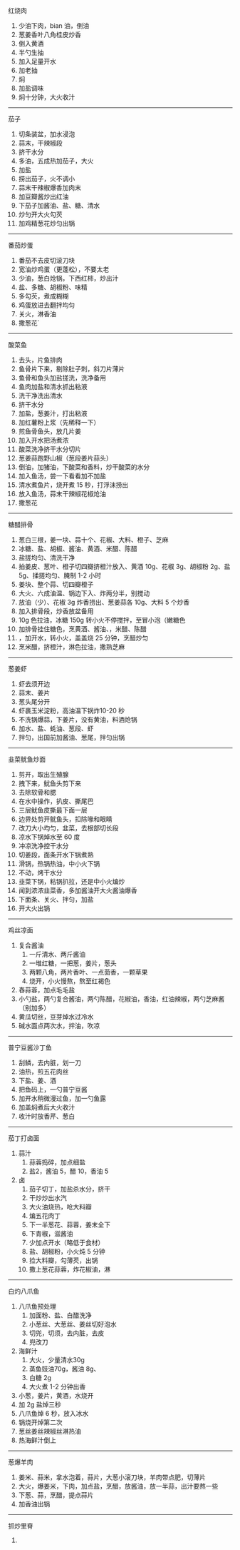 红烧肉

1. 少油下肉，bian 油，倒油
2. 葱姜香叶八角桂皮炒香
3. 倒入黄酒
4. 半勺生抽
5. 加入足量开水
6. 加老抽
7. 焖
8. 加盐调味
9. 焖十分钟，大火收汁

---

茄子

1. 切条装盆，加水浸泡
2. 蒜末，干辣椒段
3. 挤干水分
4. 多油，五成热加茄子，大火
5. 加盐
6. 捞出茄子，火不调小
7. 蒜末干辣椒爆香加肉末
8. 加豆瓣酱炒出红油
9. 下茄子加酱油、盐、糖、清水
10. 炒匀开大火勾芡
11. 加鸡精葱花炒匀出锅

---

番茄炒蛋

1. 番茄不去皮切滚刀块
2. 宽油炒鸡蛋（更蓬松），不要太老
3. 少油，葱白炝锅，下西红柿，炒出汁
4. 盐、多糖、胡椒粉、味精
5. 多勾芡，煮成糊糊
6. 鸡蛋放进去翻拌均匀
7. 关火，淋香油
8. 撒葱花`

---

酸菜鱼

1. 去头，片鱼排肉
2. 鱼骨片下来，剔除肚子刺，斜刀片薄片
3. 鱼骨和鱼头加盐搓洗，洗净备用
4. 鱼肉加盐和清水抓出粘液
5. 洗干净洗出清水
6. 挤干水分
7. 加盐，葱姜汁，打出粘液
8. 加红薯粉上浆（先稀释一下）
9. 煎鱼骨鱼头，放几片姜
10. 加入开水把汤煮浓
11. 酸菜洗净挤干水分切片
12. 葱姜蒜跑野山椒（葱段姜片蒜头）
13. 倒油，加猪油，下酸菜和香料，炒干酸菜的水分
14. 加入鱼汤，尝一下看看加不加盐
15. 清水煮鱼片，烧开煮 15 秒，打浮沫捞出
16. 放入鱼汤，蒜末干辣椒花椒炝油
17. 撒葱花

---

糖醋排骨

1. 葱白三根，姜一块、蒜十个、花椒、大料、橙子、芝麻
2. 冰糖、盐、胡椒、酱油、黄酒、米醋、陈醋
3. 盐搓均匀、清洗干净
4. 拍姜皮、葱叶、橙子切四瓣挤橙汁放入、黄酒 10g、花椒 3g、胡椒粉 2g、盐 5g、揉搓均匀、腌制 1-2 小时
5. 姜块、整个蒜、切四瓣橙子
6. 大火、六成油温、锅边下入、炸两分半，别搅动
7. 放油（少）、花椒 3g 炸香捞出、葱姜蒜各 10g、大料 5 个炒香
8. 加入排骨段，炒香放盆备用
9. 10g 色拉油，冰糖 150g 转小火不停搅拌，至冒小泡（嫩糖色
10. 加排骨挂住糖色，烹黄酒、酱油、，米醋、陈醋
11. ，加开水，转小火，盖盖烧 25 分钟，烹醋炒匀
12. 烹米醋，挤橙汁，淋色拉油，撒熟芝麻

---

葱姜虾

1. 虾去须开边
2. 蒜末、姜片
3. 葱头尾分开
4. 虾裹玉米淀粉，高油温下锅炸10-20 秒
5. 不洗锅爆蒜，下姜片，没有黄油，料酒炝锅
6. 加水、盐、蚝油、葱段、虾
7. 拌匀，出国前加酱油、葱尾，拌匀出锅

---

韭菜鱿鱼炒面

1. 剪开，取出生殖腺
2. 拽下来，鱿鱼头剪下来
3. 去除软骨和腮
4. 在水中操作，扒皮、撕尾巴
5. 三层鱿鱼皮撕最下面一层
6. 边界处剪开鱿鱼头，扣除喙和眼睛 
7. 改刀大小均匀，韭菜，去根部切长段
8. 凉水下锅焯水至 60 度
9. 冲凉洗净控干水分
10. 切姜段，面条开水下锅煮熟
11. 滑锅，热锅热油，中小火下锅
12. 不动，烤干水分
13. 韭菜下锅，粘锅扒拉，还是中小火煸炒
14. 闻到浓浓韭菜香，多加酱油开大火酱油爆香
15. 下面条、关火、拌匀，加盐
16. 开大火出锅

----

鸡丝凉面

1. 复合酱油
   1. 一斤清水、两斤酱油
   2. 一堆红糖，一把葱，姜片，葱头
   3. 两颗八角，两片香叶、一点茴香，一颗草果
   4. 烧开，小火慢熬，熬至红褐色
2. 舂蒜蓉，加点毛毛盐
3. 小勺盐，两勺复合酱油，两勺陈醋，花椒油，香油，红油辣椒，两勺芝麻酱（别加多）
4. 黄瓜切丝，豆芽焯水过冷水
5. 碱水面点两次水，拌油，吹凉

---

普宁豆酱沙丁鱼

1. 刮鳞，去内脏，划一刀
2. 油热，煎五花肉丝
3. 下盐、姜、酒
4. 把鱼码上，一勺普宁豆酱
5. 加开水稍微漫过鱼，加一勺鱼露
6. 加盖焖煮后大火收汁
7. 收汁时放香芹、葱白

---

茄丁打卤面

1. 蒜汁
   1. 蒜蓉捣碎，加点细盐
   2. 盐2，酱油 5，醋 10，香油 5
2. 卤
   1. 茄子切丁，加盐杀水分，挤干
   2. 干炒炒出水汽
   3. 大火油烧热，呛大料瓣
   4. 煸五花肉丁
   5. 下一半葱花、蒜蓉，姜末全下
   6. 下青椒，滋酱油
   7. 少加点开水（略低于食材）
   8. 盐、胡椒粉，小火炖 5 分钟
   9. 捡大料瓣，勾薄芡，出锅
   10. 撒上葱花蒜蓉，炸花椒油，淋

----

白灼八爪鱼

1. 八爪鱼预处理
   1. 加面粉、盐、白醋洗净
   2. 小葱丝、大葱丝、姜丝切好泡水
   3. 切兜，切须，去内脏，去皮
   4. 兜改刀
2. 海鲜汁
   1. 大火，少量清水30g
   2. 蒸鱼豉油70g，酱油 8g、
   3. 白糖 2g
   4. 大火煮 1-2 分钟出香
3. 小葱，姜片，黄酒，水烧开
4. 加 2g 盐焯三秒
5. 八爪鱼焯 6 秒，放入冰水
6. 锅烧开焯第二次
7. 葱丝姜丝辣椒丝淋热油
8. 热海鲜汁倒上

---

葱爆羊肉

1. 姜米、蒜米，拿水泡着，蒜片，大葱小滚刀块，羊肉带点肥，切薄片
2. 大火，爆姜米，下肉，加点盐，烹醋，放酱油，放一半蒜，出汁要熬一些
3. 下葱、蒜，烹醋，提点蒜片
4. 加香油出锅

---

抓炒里脊

1. ​	